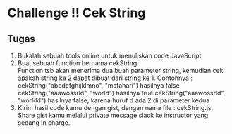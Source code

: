 # Challenge !! Cek String

## Tugas
1. Bukalah sebuah tools online untuk menuliskan code JavaScript
2. Buat sebuah function bernama cekString. <br>
Function tsb akan menerima dua buah parameter string, kemudian cek apakah string ke 2 dapat dibuat dari string ke 1.
Contohnya : cekString("abcdefghijklmno", "matahari") hasilnya false
cekString("aaawossrld", "world") hasilnya true
cekString("aaawossrld", "worldd") hasilnya false, karena huruf d ada 2 di parameter kedua
3. Kirim hasil code kamu dengan gist, dengan nama file : cekString.js. Share gist kamu melalui private message slack ke instructor yang sedang in charge.
